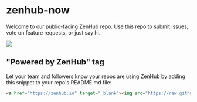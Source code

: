 zenhub-now
==========

Welcome to our public-facing ZenHub repo. Use this repo to submit issues, vote on feature requests, or just say hi. 

<a href="https://zenhub.io" target="_blank"><img src="https://raw.github.com/axiomzen/zenhub-now/master/powered-by-zenhub-720.png"/></a>

## "Powered by ZenHub" tag

Let your team and followers know your repos are using ZenHub by adding this snippet to your repo's README.md file:

```html
<a href="https://zenhub.io" target="_blank"><img src="https://raw.github.com/axiomzen/zenhub-now/master/powered-by-zenhub-720.png" alt="Powered by ZenHub"/></a>
```
